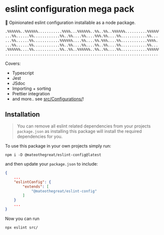 # eslint configuration mega pack

:monocle_face: Opinionated eslint configuration installable as a node package.

```bash
.%%%%%%..%%%%%%...........%%%%...%%%%%%..%%..%%..%%%%%%..........%%%%%%...%%%%....%%%%...%%..%%.
...%%......%%............%%..%%....%%....%%%.%%....%%............%%......%%..%%..%%.......%%%%..
...%%......%%............%%%%%%....%%....%%.%%%....%%............%%%%....%%%%%%...%%%%.....%%...
...%%......%%............%%..%%....%%....%%..%%....%%............%%......%%..%%......%%....%%...
.%%%%%%....%%............%%..%%..%%%%%%..%%..%%....%%............%%%%%%..%%..%%...%%%%.....%%...
................................................................................................
```
Covers:

* Typescript
* Jest
* JSdoc
* Importing + sorting
* Prettier integration
* and more.. see [src/Configurations/](src/Configurations)!

## Installation

> You can remove all eslint related dependencies from your
> projects `package.json` as installing this package will
> install the required dependencies for you.

To use this package in your own projects simply run:

```shell
npm i -D @mateothegreat/eslint-config@latest
```

and then update your `package.json` to include:

```json
{
    ...
    "eslintConfig": {
        "extends": [
            "@mateothegreat/eslint-config"
        ]
    }
    ...
}
```

Now you can run

```shell
npx eslint src/
```
